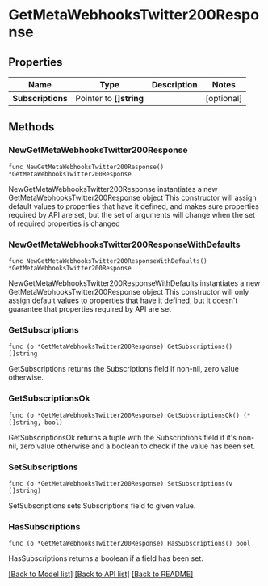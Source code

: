# GetMetaWebhooksTwitter200Response

## Properties

Name | Type | Description | Notes
------------ | ------------- | ------------- | -------------
**Subscriptions** | Pointer to **[]string** |  | [optional] 

## Methods

### NewGetMetaWebhooksTwitter200Response

`func NewGetMetaWebhooksTwitter200Response() *GetMetaWebhooksTwitter200Response`

NewGetMetaWebhooksTwitter200Response instantiates a new GetMetaWebhooksTwitter200Response object
This constructor will assign default values to properties that have it defined,
and makes sure properties required by API are set, but the set of arguments
will change when the set of required properties is changed

### NewGetMetaWebhooksTwitter200ResponseWithDefaults

`func NewGetMetaWebhooksTwitter200ResponseWithDefaults() *GetMetaWebhooksTwitter200Response`

NewGetMetaWebhooksTwitter200ResponseWithDefaults instantiates a new GetMetaWebhooksTwitter200Response object
This constructor will only assign default values to properties that have it defined,
but it doesn't guarantee that properties required by API are set

### GetSubscriptions

`func (o *GetMetaWebhooksTwitter200Response) GetSubscriptions() []string`

GetSubscriptions returns the Subscriptions field if non-nil, zero value otherwise.

### GetSubscriptionsOk

`func (o *GetMetaWebhooksTwitter200Response) GetSubscriptionsOk() (*[]string, bool)`

GetSubscriptionsOk returns a tuple with the Subscriptions field if it's non-nil, zero value otherwise
and a boolean to check if the value has been set.

### SetSubscriptions

`func (o *GetMetaWebhooksTwitter200Response) SetSubscriptions(v []string)`

SetSubscriptions sets Subscriptions field to given value.

### HasSubscriptions

`func (o *GetMetaWebhooksTwitter200Response) HasSubscriptions() bool`

HasSubscriptions returns a boolean if a field has been set.


[[Back to Model list]](../README.md#documentation-for-models) [[Back to API list]](../README.md#documentation-for-api-endpoints) [[Back to README]](../README.md)


